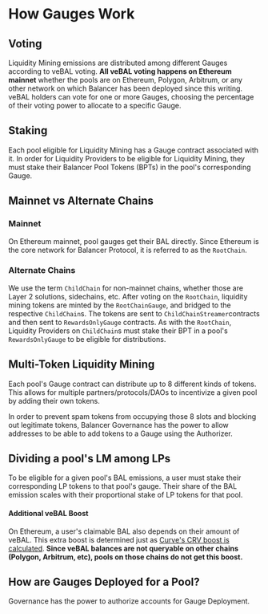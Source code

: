 # How Gauges Work

## Voting

Liquidity Mining emissions are distributed among different Gauges according to veBAL voting. **All veBAL voting happens on Ethereum mainnet** whether the pools are on Ethereum, Polygon, Arbitrum, or any other network on which Balancer has been deployed since this writing. veBAL holders can vote for one or more Gauges, choosing the percentage of their voting power to allocate to a specific Gauge.

## Staking

Each pool eligible for Liquidity Mining has a Gauge contract associated with it. In order for Liquidity Providers to be eligible for Liquidity Mining, they must stake their Balancer Pool Tokens (BPTs) in the pool's corresponding Gauge.&#x20;

## Mainnet vs Alternate Chains

### Mainnet

On Ethereum mainnet, pool gauges get their BAL directly. Since Ethereum is the core network for Balancer Protocol, it is referred to as the `RootChain`.

### Alternate Chains

We use the term `ChildChain` for non-mainnet chains, whether those are Layer 2 solutions, sidechains, etc. After voting on the `RootChain`, liquidity mining tokens are minted by the `RootChainGauge`, and bridged to the respective `ChildChain`s. The tokens are sent to `ChildChainStreamer`contracts and then sent to `RewardsOnlyGauge` contracts. As with the `RootChain`, Liquidity Providers on `ChildChain`s must stake their BPT in a pool's `RewardsOnlyGauge` to be eligible for distributions.

## Multi-Token Liquidity Mining

Each pool's Gauge contract can distribute up to 8 different kinds of tokens. This allows for multiple partners/protocols/DAOs to incentivize a given pool by adding their own tokens.&#x20;

In order to prevent spam tokens from occupying those 8 slots and blocking out legitimate tokens, Balancer Governance has the power to allow addresses to be able to add tokens to a Gauge using the Authorizer.

## Dividing a pool's LM among LPs

To be eligible for a given pool's BAL emissions, a user must stake their corresponding LP tokens to that pool's gauge. Their share of the BAL emission scales with their proportional stake of LP tokens for that pool.&#x20;

#### Additional veBAL Boost

On Ethereum, a user's claimable BAL also depends on their amount of veBAL. This extra boost is determined just as [Curve's CRV boost is calculated](https://curve.readthedocs.io/dao-gauges.html#boosting). **Since veBAL balances are not queryable on other chains (Polygon, Arbitrum, etc), pools on those chains do not get this boost.**

## How are Gauges Deployed for a Pool?

Governance has the power to authorize accounts for Gauge Deployment.
